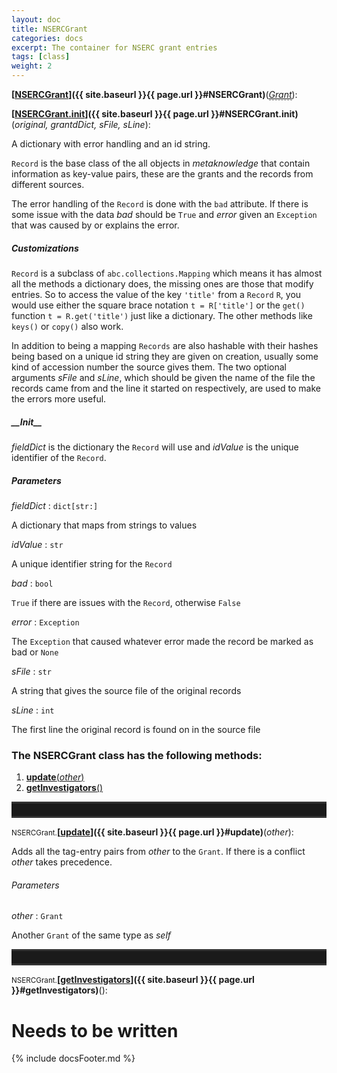 ```yaml
---
layout: doc
title: NSERCGrant
categories: docs
excerpt: The container for NSERC grant entries
tags: [class]
weight: 2
---
```

<a name="NSERCGrant"></a>
<a name="NSERCGrant"></a><small></small>**[<ins>NSERCGrant</ins>]({{ site.baseurl }}{{ page.url }}#NSERCGrant)**(_<a href="#Grant"><u style="border-bottom: .5px dashed gray;">Grant</u></a>_):

<a name="NSERCGrant.__init__"></a><small></small>**[<ins>NSERCGrant.__init__</ins>]({{ site.baseurl }}{{ page.url }}#NSERCGrant.__init__)**(_original, grantdDict, sFile, sLine_):

A dictionary with error handling and an id string.

`Record` is the base class of the all objects in _metaknowledge_ that contain information as key-value pairs, these are the grants and the records from different sources.

The error handling of the `Record` is done with the `bad` attribute. If there is some issue with the data _bad_ should be `True` and _error_ given an `Exception` that was caused by or explains the error.

##### Customizations

`Record` is a subclass of `abc.collections.Mapping` which means it has almost all the methods a dictionary does, the missing ones are those that modify entries. So to access the value of the key `'title'` from a `Record` `R`, you would use either the square brace notation `t = R['title']` or the `get()` function `t = R.get('title')` just like a dictionary. The other methods like `keys()` or `copy()` also work.

In addition to being a mapping `Records` are also hashable with their hashes being based on a unique id string they are given on creation, usually some kind of accession number the source gives them. The two optional arguments _sFile_ and _sLine_, which should be given the name of the file the records came from and the line it started on respectively, are used to make the errors more useful.

##### \_\_Init\_\_

_fieldDict_ is the dictionary the `Record` will use and _idValue_ is the unique identifier of the `Record`.

##### Parameters

_fieldDict_ : `dict[str:]`

 A dictionary that maps from strings to values

_idValue_ : `str`

 A unique identifier string for the `Record`

_bad_ : `bool`

 `True` if there are issues with the `Record`, otherwise `False`

_error_ : `Exception`

 The `Exception` that caused whatever error made the record be marked as bad or `None`

_sFile_ : `str`

 A string that gives the source file of the original records

_sLine_ : `int`

 The first line the original record is found on in the source file


<h3>
The NSERCGrant class has the following methods:</h3>

<ol class="post-list">
<li><article><a href="#update"><b>update</b>(<i>other</i>)</a></article></li>
<li><article><a href="#getInvestigators"><b>getInvestigators</b>()</a></article></li>
</ol>
<hr style="padding: 0;border: none;border-width: 3px;height: 20px;color: #333;text-align: center;border-top-style: solid;border-bottom-style: solid;">

<a name="update"></a><small>NSERCGrant.</small>**[<ins>update</ins>]({{ site.baseurl }}{{ page.url }}#update)**(_other_):

Adds all the tag-entry pairs from _other_ to the `Grant`. If there is a conflict _other_ takes precedence.

###### Parameters

_other_ : `Grant`

 Another `Grant` of the same type as _self_


<hr style="padding: 0;border: none;border-width: 3px;height: 20px;color: #333;text-align: center;border-top-style: solid;border-bottom-style: solid;">

<a name="getInvestigators"></a><small>NSERCGrant.</small>**[<ins>getInvestigators</ins>]({{ site.baseurl }}{{ page.url }}#getInvestigators)**():

# Needs to be written


{% include docsFooter.md %}